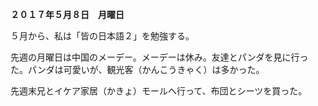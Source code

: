 **２０１７年５月８日　月曜日**  

５月から、私は「皆の日本語２」を勉強する。　　

先週の月曜日は中国のメーデー。メーデーは休み。友達とパンダを見に行った。パンダは可愛いが、観光客（かんこうきゃく）は多かった。　　

先週末兄とイケア家居（かきょ）モールへ行って、布団とシーツを買った。